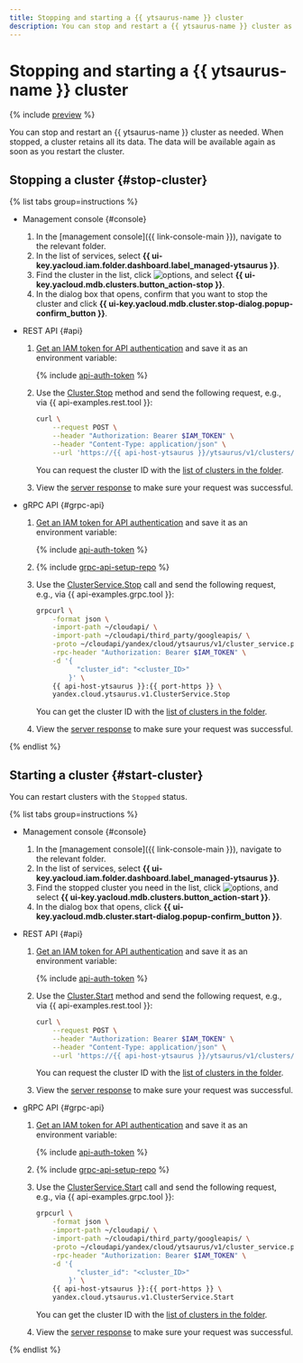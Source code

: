 ```yaml
---
title: Stopping and starting a {{ ytsaurus-name }} cluster
description: You can stop and restart a {{ ytsaurus-name }} cluster as needed. When stopped, a cluster retains all its data. The data will be available again as soon as you restart the cluster.
---
```


# Stopping and starting a {{ ytsaurus-name }} cluster

{% include [preview](../../_includes/managed-ytsaurus/note-preview.md) %}

You can stop and restart an {{ ytsaurus-name }} cluster as needed. When stopped, a cluster retains all its data. The data will be available again as soon as you restart the cluster.

## Stopping a cluster {#stop-cluster}

{% list tabs group=instructions %}

- Management console {#console}

    1. In the [management console]({{ link-console-main }}), navigate to the relevant folder.
    1. In the list of services, select **{{ ui-key.yacloud.iam.folder.dashboard.label_managed-ytsaurus }}**.
    1. Find the cluster in the list, click ![options](../../_assets/console-icons/ellipsis.svg), and select **{{ ui-key.yacloud.mdb.clusters.button_action-stop }}**.
    1. In the dialog box that opens, confirm that you want to stop the cluster and click **{{ ui-key.yacloud.mdb.cluster.stop-dialog.popup-confirm_button }}**.

- REST API {#api}

    1. [Get an IAM token for API authentication](../api-ref/authentication.md) and save it as an environment variable:

        {% include [api-auth-token](../../_includes/mdb/api-auth-token.md) %}

    1. Use the [Cluster.Stop](../api-ref/Cluster/stop.md) method and send the following request, e.g., via {{ api-examples.rest.tool }}:

        ```bash
        curl \
            --request POST \
            --header "Authorization: Bearer $IAM_TOKEN" \
            --header "Content-Type: application/json" \
            --url 'https://{{ api-host-ytsaurus }}/ytsaurus/v1/clusters/<cluster_ID>:stop'
        ```

        You can request the cluster ID with the [list of clusters in the folder](cluster-list.md#list-clusters).

    1. View the [server response](../api-ref/Cluster/stop.md#yandex.cloud.operation.Operation) to make sure your request was successful.

- gRPC API {#grpc-api}

    1. [Get an IAM token for API authentication](../api-ref/authentication.md) and save it as an environment variable:

        {% include [api-auth-token](../../_includes/mdb/api-auth-token.md) %}

    1. {% include [grpc-api-setup-repo](../../_includes/mdb/grpc-api-setup-repo.md) %}

    1. Use the [ClusterService.Stop](../api-ref/grpc/Cluster/stop.md) call and send the following request, e.g., via {{ api-examples.grpc.tool }}:

        ```bash
        grpcurl \
            -format json \
            -import-path ~/cloudapi/ \
            -import-path ~/cloudapi/third_party/googleapis/ \
            -proto ~/cloudapi/yandex/cloud/ytsaurus/v1/cluster_service.proto \
            -rpc-header "Authorization: Bearer $IAM_TOKEN" \
            -d '{
                  "cluster_id": "<cluster_ID>"
                }' \
            {{ api-host-ytsaurus }}:{{ port-https }} \
            yandex.cloud.ytsaurus.v1.ClusterService.Stop
        ```

        You can get the cluster ID with the [list of clusters in the folder](cluster-list.md#list-clusters).

    1. View the [server response](../api-ref/grpc/Cluster/stop.md#yandex.cloud.operation.Operation) to make sure your request was successful.

{% endlist %}

## Starting a cluster {#start-cluster}

You can restart clusters with the `Stopped` status.

{% list tabs group=instructions %}

- Management console {#console}

    1. In the [management console]({{ link-console-main }}), navigate to the relevant folder.
    1. In the list of services, select **{{ ui-key.yacloud.iam.folder.dashboard.label_managed-ytsaurus }}**.
    1. Find the stopped cluster you need in the list, click ![options](../../_assets/console-icons/ellipsis.svg), and select **{{ ui-key.yacloud.mdb.clusters.button_action-start }}**.
    1. In the dialog box that opens, click **{{ ui-key.yacloud.mdb.cluster.start-dialog.popup-confirm_button }}**.

- REST API {#api}

    1. [Get an IAM token for API authentication](../api-ref/authentication.md) and save it as an environment variable:

        {% include [api-auth-token](../../_includes/mdb/api-auth-token.md) %}

    1. Use the [Cluster.Start](../api-ref/Cluster/start.md) method and send the following request, e.g., via {{ api-examples.rest.tool }}:

        ```bash
        curl \
            --request POST \
            --header "Authorization: Bearer $IAM_TOKEN" \
            --header "Content-Type: application/json" \
            --url 'https://{{ api-host-ytsaurus }}/ytsaurus/v1/clusters/<cluster_ID>:start'
        ```

        You can request the cluster ID with the [list of clusters in the folder](cluster-list.md#list-clusters).

    1. View the [server response](../api-ref/Cluster/start.md#yandex.cloud.operation.Operation) to make sure your request was successful.

- gRPC API {#grpc-api}

    1. [Get an IAM token for API authentication](../api-ref/authentication.md) and save it as an environment variable:

        {% include [api-auth-token](../../_includes/mdb/api-auth-token.md) %}

    1. {% include [grpc-api-setup-repo](../../_includes/mdb/grpc-api-setup-repo.md) %}
    1. Use the [ClusterService.Start](../api-ref/grpc/Cluster/start.md) call and send the following request, e.g., via {{ api-examples.grpc.tool }}:

        ```bash
        grpcurl \
            -format json \
            -import-path ~/cloudapi/ \
            -import-path ~/cloudapi/third_party/googleapis/ \
            -proto ~/cloudapi/yandex/cloud/ytsaurus/v1/cluster_service.proto \
            -rpc-header "Authorization: Bearer $IAM_TOKEN" \
            -d '{
                  "cluster_id": "<cluster_ID>"
                }' \
            {{ api-host-ytsaurus }}:{{ port-https }} \
            yandex.cloud.ytsaurus.v1.ClusterService.Start
        ```

        You can get the cluster ID with the [list of clusters in the folder](cluster-list.md#list-clusters).

    1. View the [server response](../api-ref/grpc/Cluster/start.md#yandex.cloud.operation.Operation) to make sure your request was successful.

{% endlist %}

